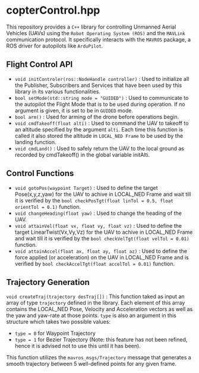 # copterControl.hpp
This repository provides a `C++` library for controlling Unmanned Aerial Vehicles (UAVs) using the `Robot Operating System (ROS)` and the `MAVLink` communication protocol. It specifically interacts with the `MAVROS` package, a ROS driver for autopilots like `ArduPilot`.

## Flight Control API
* `void initControler(ros::NodeHandle controller)` : Used to initialize all the Publisher, Subscribers and Services that have been used by this library in its various functionalities.
* `bool setMode(std::string mode = "GUIDED")` : Used to communicate to the autopilot the Flight Mode that is to be used during operation. If no argument is given, it is set to be in `GUIDED` mode.
* `bool arm()` : Used for arming of the drone before operations begin.
* `void cmdTakeoff(float alti)` : Used to command the UAV to takeoff to an altitude specified by the argument `alti`. Each time this function is called it also stored the altitude in `LOCAL_NED Frame` to be used by the landing function.
* `void cmdLand()` : Used to safely return the UAV to the local ground as recorded by cmdTakeoff() in the global variable initAlti.

## Control Functions
* `void gotoPos(waypoint Target)` : Used to define the target Pose(x,y,z,yaw) for the UAV to achive in LOCAL_NED Frame and wait till it is verified by the `bool checkPosTgt(float linTol = 0.5, float orientTol = 0.1)` function.
* `void changeHeading(float yaw)` : Used to change the heading of the UAV.
* `void attainVel(float vx, float vy, float vz)` : Used to define the target LinearTwist(Vx,Vy,Vz) for the UAV to achive in LOCAL_NED Frame and wait till it is verified by the `bool checkVelTgt(float velTol = 0.01)` function.
* `void attainAccel(float ax, float ay, float az)` : Used to define the force applied (or acceleration) on the UAV in LOCAL_NED Frame and is verified by `bool checkAccelTgt(float accelTol = 0.01)` function.

## Trajectory Generation
`void createTraj(trajectory desTraj[])` : This function taked as input an array of type `trajectory` defined in the library. Each element of this array contains the LOCAL_NED Pose, Velocity and Acceleration vectors as well as the yaw and yaw-rate at those points. `type` is also an argument in this structure which takes two possible values:
* `type = 0` for Waypoint Trajectory
* `type = 1` for Bezier Trajectory (Note: this feature has not been refined, hence it is advised not to use this until it has been).

This function utilizes the `mavros_msgs/Trajectory` message that generates a smooth trajectory between 5 well-defined points for any given frame.
